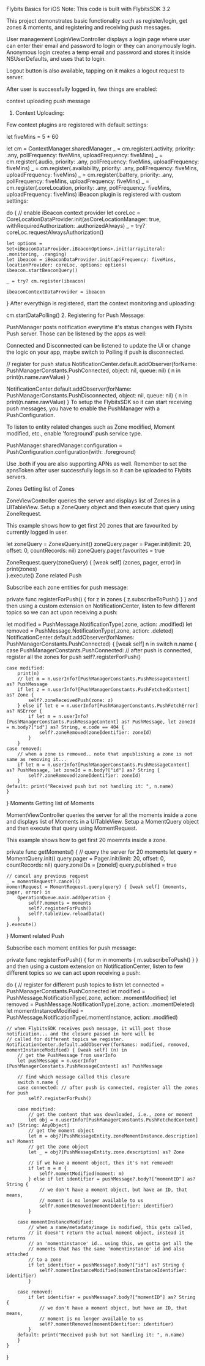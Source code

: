 Flybits Basics for iOS
Note: This code is built with FlybitsSDK 3.2

This project demonstrates basic functionality such as register/login, get zones & moments, and registering and receiving push messages.

User management
LoginViewController displays a login page where user can enter their email and password to login or they can anonymously login. Anonymous login creates a temp email and password and stores it inside NSUserDefaults, and uses that to login.

Logout button is also available, tapping on it makes a logout request to server.

After user is successfully logged in, few things are enabled:

context uploading
push message
1. Context Uploading:

Few context plugins are registered with default settings:

let fiveMins = 5 * 60
    
let cm = ContextManager.sharedManager
_ = cm.register(.activity, priority: .any, pollFrequency: fiveMins, uploadFrequency: fiveMins)
_ = cm.register(.audio, priority: .any, pollFrequency: fiveMins, uploadFrequency: fiveMins)
_ = cm.register(.availability, priority: .any, pollFrequency: fiveMins, uploadFrequency: fiveMins)
_ = cm.register(.battery, priority: .any, pollFrequency: fiveMins, uploadFrequency: fiveMins)
_ = cm.register(.coreLocation, priority: .any, pollFrequency: fiveMins, uploadFrequency: fiveMins)
iBeacon plugin is registered with custom settings:

do {   // enable iBeacon context provider
    let coreLoc = CoreLocationDataProvider.init(asCoreLocationManager: true, withRequiredAuthorization: .authorizedAlways)
    _ = try? coreLoc.requestAlwaysAuthorization()
    
    let options = Set<iBeaconDataProvider.iBeaconOptions>.init(arrayLiteral: .monitoring, .ranging)
    let ibeacon = iBeaconDataProvider.init(apiFrequency: fiveMins, locationProvider: coreLoc, options: options)
    ibeacon.startBeaconQuery()
    
    _ = try? cm.register(ibeacon)
    
    ibeaconContextDataProvider = ibeacon
}
After everythign is registered, start the context monitoring and uploading:

cm.startDataPolling()
2. Registering for Push Message:

PushManager posts notification everytime it's status changes with Flybits Push server. Those can be listened by the apps as well:

Connected and Disconnected can be listened to update the UI or change the logic on your app, maybe switch to Polling if push is disconnected.

// register for push status
NotificationCenter.default.addObserver(forName: PushManagerConstants.PushConnected, object: nil, queue: nil) { n in
    print(n.name.rawValue)
}
    
NotificationCenter.default.addObserver(forName: PushManagerConstants.PushDisconnected, object: nil, queue: nil) { n in
    print(n.name.rawValue)
}
To setup the FlybitsSDK so it can start receiving push messages, you have to enable the PushManager with a PushConfiguration.

To listen to entity related changes such as Zone modified, Moment modified, etc., enable 'foreground' push service type.

PushManager.sharedManager.configuration = PushConfiguration.configuration(with: .foreground)

Use .both if you are also supporting APNs as well. Remember to set the apnsToken after user successfully logs in so it can be uploaded to Flybits servers.

Zones
Getting list of Zones

ZoneViewController queries the server and displays list of Zones in a UITableView. Setup a ZoneQuery object and then execute that query using ZoneRequest.

This example shows how to get first 20 zones that are favourited by currently logged in user.

let zoneQuery = ZonesQuery.init()
zoneQuery.pager = Pager.init(limit: 20, offset: 0, countRecords: nil)
zoneQuery.pager.favourites = true
    
ZoneRequest.query(zoneQuery) { [weak self] (zones, pager, error) in
    print(zones)    
}.execute()
Zone related Push

Subscribe each zone entities for push message:

private func registerForPush() {
    for z in zones {
        z.subscribeToPush()
    }
}
and then using a custom extension on NotificationCenter, listen to few different topics so we can act upon receiving a push:


let modified = PushMessage.NotificationType(.zone, action: .modified)
let removed = PushMessage.NotificationType(.zone, action: .deleted)
NotificationCenter.default.addObserver(forNames: PushManagerConstants.PushConnected) { [weak self] n in
    switch n.name {
    case PushManagerConstants.PushConnected:
        // after push is connected, register all the zones for push
        self?.registerForPush()
        
    case modified:
        print(n)
        // let m = n.userInfo?[PushManagerConstants.PushMessageContent] as? PushMessage
        if let z = n.userInfo?[PushManagerConstants.PushFetchedContent] as? Zone {
            self?.zoneReceivedPush(zone: z)
        } else if let e = n.userInfo?[PushManagerConstants.PushFetchError] as? NSError {
            if let m = n.userInfo?[PushManagerConstants.PushMessageContent] as? PushMessage, let zoneId = m.body?["id"] as? String, e.code == 404 {
                self?.zoneRemoved(zoneIdentifier: zoneId)
            }
        }
    case removed:
        // when a zone is removed.. note that unpublishing a zone is not same as removing it...
        if let m = n.userInfo?[PushManagerConstants.PushMessageContent] as? PushMessage, let zoneId = m.body?["id"] as? String {
            self?.zoneRemoved(zoneIdentifier: zoneId)
        }
    default: print("Received push but not handling it: ", n.name)
    }
}
Moments
Getting list of Moments

MomentViewController queries the server for all the moments inside a zone and displays list of Moments in a UITableView. Setup a MomentQuery object and then execute that query using MomentRequest.

This example shows how to get first 20 moemnts inside a zone.

private func getMoments() {
    // query the server for 20 moments
    let query = MomentQuery.init()
    query.pager = Pager.init(limit: 20, offset: 0, countRecords: nil)
    query.zoneIDs = [zoneId]
    query.published = true
    
    // cancel any previous request
    _ = momentRequest?.cancel()
    momentRequest = MomentRequest.query(query) { [weak self] (moments, pager, error) in
        OperationQueue.main.addOperation {
            self?.moments = moments
            self?.registerForPush()
            self?.tableView.reloadData()
        }
    }.execute()
}
Moment related Push

Subscribe each moment entities for push message:

private func registerForPush() {
    for m in moments {
        m.subscribeToPush()
    }
}
and then using a custom extension on NotificationCenter, listen to few different topics so we can act upon receiving a push:


do {
    // register for different push topics to listn
    let connected = PushManagerConstants.PushConnected
    let modified = PushMessage.NotificationType(.zone, action: .momentModified)
    let removed = PushMessage.NotificationType(.zone, action: .momentDeleted)
    let momentInstanceModified = PushMessage.NotificationType(.momentInstance, action: .modified)
    
    // when FlybitsSDK receives push message, it will post those notification... and the closure passed in here will be 
    // called for different topics we register.
    NotificationCenter.default.addObserver(forNames: modified, removed, momentInstanceModified) { [weak self] (n) in
        // get the PushMessage from userInfo
        let pushMessage = n.userInfo?[PushManagerConstants.PushMessageContent] as? PushMessage
        
        // find which message called this closure
        switch n.name {
        case connected: // after push is connected, register all the zones for push
            self?.registerForPush()
            
        case modified:
            // get the content that was downloaded, i.e., zone or moment
            let obj = n.userInfo?[PushManagerConstants.PushFetchedContent] as? [String: AnyObject]
            // get the moment object
            let m = obj?[PushMessageEntity.zoneMomentInstance.description] as? Moment
            // get the zone object
            let _ = obj?[PushMessageEntity.zone.description] as? Zone
            
            // if we have a moment object, then it's not removed!
            if let m = m {
                self?.momentModified(moment: m)
            } else if let identifier = pushMessage?.body?["momentID"] as? String {
                // we don't have a moment object, but have an ID, that means,
                // moment is no longer available to us
                self?.momentRemoved(momentIdentifier: identifier)
            }
            
        case momentInstanceModified:
            // when a name/metadata/image is modified, this gets called,
            // it doesn't return the actual moment object, instead it returns
            // an 'momentinstance' id.. using this, we gotta get all the 
            // moments that has the same 'momentinstance' id and also attached
            // to a zone
            if let identifier = pushMessage?.body?["id"] as? String {
                self?.momentInstanceModified(momentInstanceIdentifier: identifier)
            }
            
        case removed:
            if let identifier = pushMessage?.body?["momentID"] as? String {
                // we don't have a moment object, but have an ID, that means,
                // moment is no longer available to us
                self?.momentRemoved(momentIdentifier: identifier)
            }
        default: print("Received push but not handling it: ", n.name)
        }
    }
}
